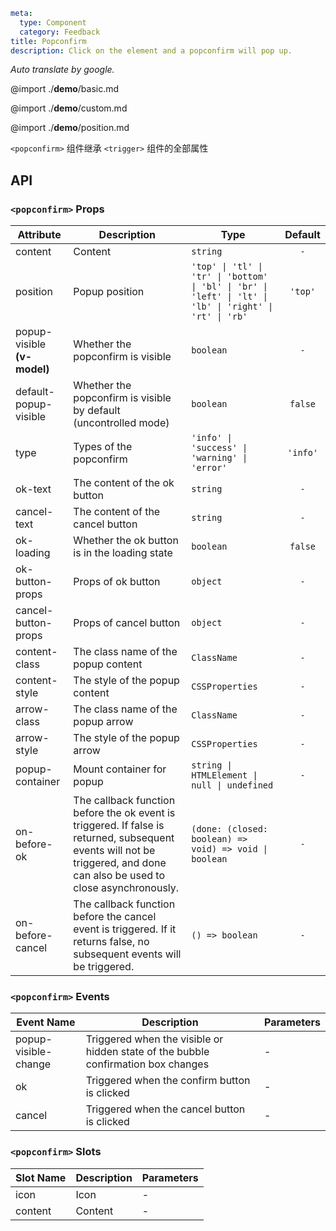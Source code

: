 ```yaml
meta:
  type: Component
  category: Feedback
title: Popconfirm
description: Click on the element and a popconfirm will pop up.
```

*Auto translate by google.*

@import ./__demo__/basic.md

@import ./__demo__/custom.md

@import ./__demo__/position.md

`<popconfirm>` 组件继承 `<trigger>` 组件的全部属性

## API


### `<popconfirm>` Props

|Attribute|Description|Type|Default|
|---|---|---|:---:|
|content|Content|`string`|`-`|
|position|Popup position|`'top' \| 'tl' \| 'tr' \| 'bottom' \| 'bl' \| 'br' \| 'left' \| 'lt' \| 'lb' \| 'right' \| 'rt' \| 'rb'`|`'top'`|
|popup-visible **(v-model)**|Whether the popconfirm is visible|`boolean`|`-`|
|default-popup-visible|Whether the popconfirm is visible by default (uncontrolled mode)|`boolean`|`false`|
|type|Types of the popconfirm|`'info' \| 'success' \| 'warning' \| 'error'`|`'info'`|
|ok-text|The content of the ok button|`string`|`-`|
|cancel-text|The content of the cancel button|`string`|`-`|
|ok-loading|Whether the ok button is in the loading state|`boolean`|`false`|
|ok-button-props|Props of ok button|`object`|`-`|
|cancel-button-props|Props of cancel button|`object`|`-`|
|content-class|The class name of the popup content|`ClassName`|`-`|
|content-style|The style of the popup content|`CSSProperties`|`-`|
|arrow-class|The class name of the popup arrow|`ClassName`|`-`|
|arrow-style|The style of the popup arrow|`CSSProperties`|`-`|
|popup-container|Mount container for popup|`string \| HTMLElement \| null \| undefined`|`-`|
|on-before-ok|The callback function before the ok event is triggered. If false is returned, subsequent events will not be triggered, and done can also be used to close asynchronously.|`(done: (closed: boolean) => void) => void \| boolean`|`-`|
|on-before-cancel|The callback function before the cancel event is triggered. If it returns false, no subsequent events will be triggered.|`() => boolean`|`-`|
### `<popconfirm>` Events

|Event Name|Description|Parameters|
|---|---|---|
|popup-visible-change|Triggered when the visible or hidden state of the bubble confirmation box changes|-|
|ok|Triggered when the confirm button is clicked|-|
|cancel|Triggered when the cancel button is clicked|-|
### `<popconfirm>` Slots

|Slot Name|Description|Parameters|
|---|---|---|
|icon|Icon|-|
|content|Content|-|


